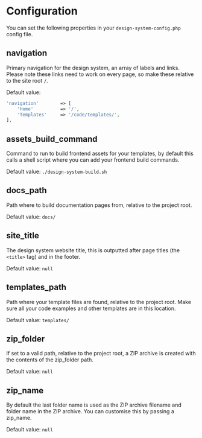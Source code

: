 # Configuration

You can set the following properties in your `design-system-config.php` config file.

## navigation

Primary navigation for the design system, an array of labels and links. Please note these
links need to work on every page, so make these relative to the site root `/`.

Default value:

```php
'navigation'        => [
    'Home'          => '/',
    'Templates'     => '/code/templates/',
],
```

## assets_build_command

Command to run to build frontend assets for your templates, by default this calls a shell script
where you can add your frontend build commands.

Default value: `./design-system-build.sh`

## docs_path

Path where to build documentation pages from, relative to the project root.

Default value: `docs/`

## site_title

The design system website title, this is outputted after page titles (the `<title>` tag) and in the footer.

Default value: `null`

## templates_path

Path where your template files are found, relative to the project root. Make sure all your code examples 
and other templates are in this location.

Default value: `templates/`

## zip_folder

If set to a valid path, relative to the project root, a ZIP archive is created with the contents of the zip_folder path.  

Default value: `null`

## zip_name 

By default the last folder name is used as the ZIP archive filename and folder name in the ZIP archive. You 
can customise this by passing a zip_name.

Default value: `null`

